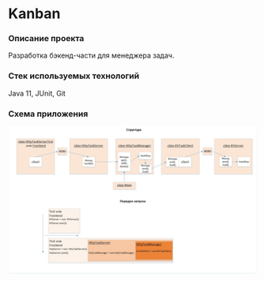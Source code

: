 # **Kanban**

### Описание проекта

Разработка бэкенд-части для менеджера задач.

### Стек используемых технологий

Java 11, JUnit, Git

### Схема приложения

![Схема приложения](Kanban_scheme.jpg)

